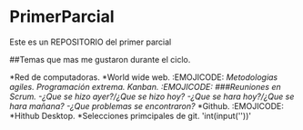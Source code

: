 # PrimerParcial
 Este es un REPOSITORIO del primer parcial

 ##Temas que mas me gustaron durante el ciclo.

 *Red de computadoras.
 *World wide web. :EMOJICODE:
 *Metodologias agiles.
 *Programación extrema.
 *Kanban. :EMOJICODE:
 ###Reuniones en Scrum.
 -¿Que se hizo ayer?/¿Que se hizo hoy?*
  -¿Que se hara hoy?/¿Que se hara mañana?*
   -¿Que problemas se encontraron?*
 *Github. :EMOJICODE: 
 *Hithub Desktop.
 *Selecciones primcipales de git.
'int(input(''))'


